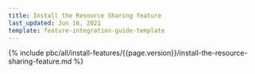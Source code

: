 ```yaml
---
title: Install the Resource Sharing feature
last_updated: Jun 16, 2021
template: feature-integration-guide-template
---
```


{% include pbc/all/install-features/{{page.version}}/install-the-resource-sharing-feature.md %} <!-- To edit, see /_includes/pbc/all/install-features/202212.0/install-the-resource-sharing-feature.md -->
